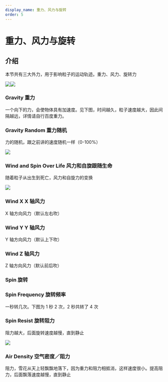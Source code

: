```yaml
---
display_name: 重力、风力与旋转
order: 5
---
```


# 重力、风力与旋转

## 介绍

本节共有三大外力，用于影响粒子的运动轨迹。重力、风力、旋转力

![](http://cdn.yuelili.com/202020051718-a.png)![](http://cdn.yuelili.com/202020041550-J.png)

### Gravity 重力

一个向下的力，会使物体具有加速度。见下图，时间越久，粒子速度越大，因此间隔越远，详情请自行百度重力。

### Gravity Random 重力随机

力的随机，跟之前讲的速度随机一样（0-100%）

![](http://cdn.yuelili.com/202020051209-s.png)

### Wind and Spin Over Life 风力和自旋跟随生命

随着粒子从出生到死亡，风力和自旋力的变换

![](http://cdn.yuelili.com/202020051207-7.png)

### Wind X X 轴风力

X 轴方向风力（默认左右吹）

### Wind Y Y 轴风力

Y 轴方向风力（默认上下吹）

### Wind Z 轴风力

Z 轴方向风力（默认前后吹）

### Spin 旋转

### Spin Frequency 旋转频率

一秒转几次。下图为 1 秒 2 次，2 秒共转了 4 次

### Spin Resist 旋转阻力

阻力越大，后面旋转速度越慢，直到静止

![](http://cdn.yuelili.com/202020051225-U.png)

### Air Density 空气密度／阻力

阻力，雪花从天上轻飘飘地落下，因为重力和阻力相抵消，这样速度很小。提高阻力，后面飘落速度越慢，直到静止
